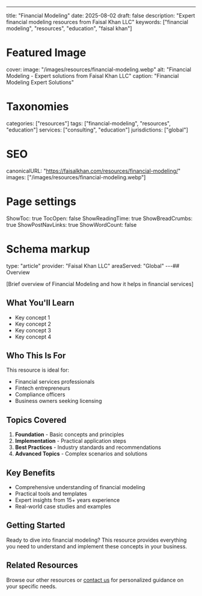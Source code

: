 ---
title: "Financial Modeling"
date: 2025-08-02
draft: false
description: "Expert financial modeling resources from Faisal Khan LLC"
keywords: ["financial modeling", "resources", "education", "faisal khan"]

# Featured Image
cover:
    image: "/images/resources/financial-modeling.webp"
    alt: "Financial Modeling - Expert solutions from Faisal Khan LLC"
    caption: "Financial Modeling Expert Solutions"

# Taxonomies
categories: ["resources"]
tags: ["financial-modeling", "resources", "education"]
services: ["consulting", "education"]
jurisdictions: ["global"]

# SEO
canonicalURL: "https://faisalkhan.com/resources/financial-modeling/"
images: ["/images/resources/financial-modeling.webp"]

# Page settings
ShowToc: true
TocOpen: false
ShowReadingTime: true
ShowBreadCrumbs: true
ShowPostNavLinks: true
ShowWordCount: false

# Schema markup
type: "article"
provider: "Faisal Khan LLC"
areaServed: "Global"
---## Overview

[Brief overview of Financial Modeling and how it helps in financial services]

## What You'll Learn

- Key concept 1
- Key concept 2  
- Key concept 3
- Key concept 4

## Who This Is For

This resource is ideal for:

- Financial services professionals
- Fintech entrepreneurs
- Compliance officers
- Business owners seeking licensing

## Topics Covered

1. **Foundation** - Basic concepts and principles
2. **Implementation** - Practical application steps  
3. **Best Practices** - Industry standards and recommendations
4. **Advanced Topics** - Complex scenarios and solutions

## Key Benefits

- Comprehensive understanding of financial modeling
- Practical tools and templates
- Expert insights from 15+ years experience
- Real-world case studies and examples

## Getting Started

Ready to dive into financial modeling? This resource provides everything you need to understand and implement these concepts in your business.

## Related Resources

Browse our other resources or [contact us](mailto:contact@faisalkhan.com) for personalized guidance on your specific needs.
